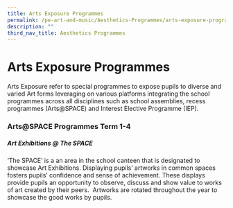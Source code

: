 ```yaml
---
title: Arts Exposure Programmes
permalink: /pe-art-and-music/Aesthetics-Programmes/arts-exposure-programmes/
description: ""
third_nav_title: Aesthetics Programmes
---
```

# **Arts Exposure Programmes**

Arts Exposure refer to special programmes to expose pupils to diverse and varied Art forms leveraging on various platforms integrating the school programmes across all disciplines such as school assemblies, recess programmes (Arts@SPACE) and Interest Elective Programme (IEP).

### Arts@SPACE Programmes Term 1-4

##### Art Exhibitions @ The SPACE

‘The SPACE’ is a an area in the school canteen that is designated to showcase Art Exhibitions. Displaying pupils’ artworks in common spaces fosters pupils’ confidence and sense of achievement. These displays provide pupils an opportunity to observe, discuss and show value to works of art created by their peers.  Artworks are rotated throughout the year to showcase the good works by pupils.